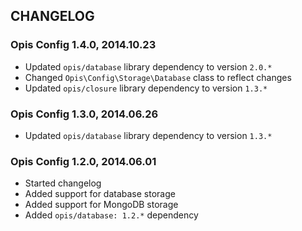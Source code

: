 CHANGELOG
-------------
### Opis Config 1.4.0, 2014.10.23

* Updated `opis/database` library dependency to version `2.0.*`
* Changed `Opis\Config\Storage\Database` class to reflect changes
* Updated `opis/closure` library dependency to version `1.3.*`

### Opis Config 1.3.0, 2014.06.26

* Updated `opis/database` library dependency to version `1.3.*`

### Opis Config 1.2.0, 2014.06.01

* Started changelog
* Added support for database storage
* Added support for MongoDB storage
* Added `opis/database: 1.2.*` dependency
